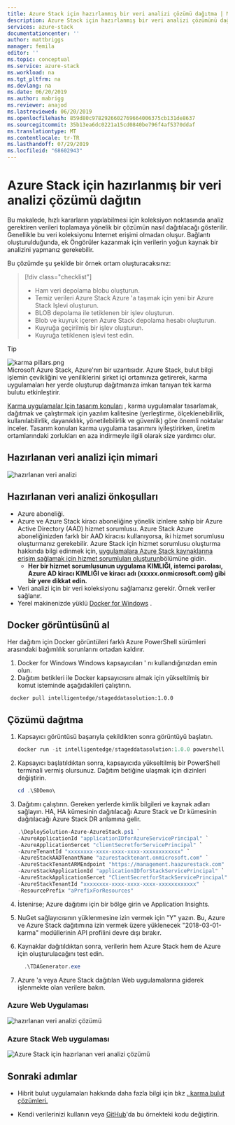 ```yaml
---
title: Azure Stack için hazırlanmış bir veri analizi çözümü dağıtma | Microsoft Docs
description: Azure Stack için hazırlanmış bir veri analizi çözümünü dağıtmayı öğrenin
services: azure-stack
documentationcenter: ''
author: mattbriggs
manager: femila
editor: ''
ms.topic: conceptual
ms.service: azure-stack
ms.workload: na
ms.tgt_pltfrm: na
ms.devlang: na
ms.date: 06/20/2019
ms.author: mabrigg
ms.reviewer: anajod
ms.lastreviewed: 06/20/2019
ms.openlocfilehash: 859d80c9782926602769664006375cb131de8637
ms.sourcegitcommit: 35b13ea6dc0221a15cd0840be796f4af5370ddaf
ms.translationtype: MT
ms.contentlocale: tr-TR
ms.lasthandoff: 07/29/2019
ms.locfileid: "68602943"
---
```

# <a name="deploy-a-staged-data-analytics-solution-to-azure-stack"></a>Azure Stack için hazırlanmış bir veri analizi çözümü dağıtın

Bu makalede, hızlı kararların yapılabilmesi için koleksiyon noktasında analiz gerektiren verileri toplamaya yönelik bir çözümün nasıl dağıtılacağı gösterilir. Genellikle bu veri koleksiyonu Internet erişimi olmadan oluşur. Bağlantı oluşturulduğunda, ek Öngörüler kazanmak için verilerin yoğun kaynak bir analizini yapmanız gerekebilir.

Bu çözümde şu şekilde bir örnek ortam oluşturacaksınız:

> [!div class="checklist"]
> - Ham veri depolama blobu oluşturun.
> - Temiz verileri Azure Stack Azure 'a taşımak için yeni bir Azure Stack Işlevi oluşturun.
> - BLOB depolama ile tetiklenen bir işlev oluşturun.
> - Blob ve kuyruk içeren Azure Stack depolama hesabı oluşturun.
> - Kuyruğa geçirilmiş bir işlev oluşturun.
> - Kuyruğa tetiklenen işlevi test edin.

> [!Tip]  
> ![karma pillars.png](./media/azure-stack-solution-cloud-burst/hybrid-pillars.png)  
> Microsoft Azure Stack, Azure'nın bir uzantısıdır. Azure Stack, bulut bilgi işlemin çevikliğini ve yeniliklerini şirket içi ortamınıza getirerek, karma uygulamaları her yerde oluşturup dağıtmanıza imkan tanıyan tek karma bulutu etkinleştirir.  
> 
> [Karma uygulamalar Için tasarım konuları](azure-stack-edge-pattern-overview.md) , karma uygulamalar tasarlamak, dağıtmak ve çalıştırmak için yazılım kalitesine (yerleştirme, ölçeklenebilirlik, kullanılabilirlik, dayanıklılık, yönetilebilirlik ve güvenlik) göre önemli noktalar inceler. Tasarım konuları karma uygulama tasarımını iyileştirirken, üretim ortamlarındaki zorlukları en aza indirmeyle ilgili olarak size yardımcı olur.

## <a name="architecture-for-staged-data-analytics"></a>Hazırlanan veri analizi için mimari

![hazırlanan veri analizi](media/azure-stack-solution-staged-data/image1.png)

## <a name="prerequisites-for-staged-data-analytics"></a>Hazırlanan veri analizi önkoşulları

  - Azure aboneliği.
  - Azure ve Azure Stack kiracı aboneliğine yönelik izinlere sahip bir Azure Active Directory (AAD) hizmet sorumlusu. Azure Stack Azure aboneliğinizden farklı bir AAD kiracısı kullanıyorsa, iki hizmet sorumlusu oluşturmanız gerekebilir. Azure Stack için hizmet sorumlusu oluşturma hakkında bilgi edinmek için, [uygulamalara Azure Stack kaynaklarına erişim sağlamak için hizmet sorumluları oluşturun](https://docs.microsoft.com/azure-stack/user/azure-stack-create-service-principals)bölümüne gidin.
      - **Her bir hizmet sorumlusunun uygulama KIMLIĞI, istemci parolası, Azure AD kiracı KIMLIĞI ve kiracı adı (xxxxx.onmicrosoft.com) gibi bir yere dikkat edin.**
  - Veri analizi için bir veri koleksiyonu sağlamanız gerekir. Örnek veriler sağlanır.
  - Yerel makinenizde yüklü [Docker for Windows](https://docs.docker.com/docker-for-windows/) .

## <a name="get-the-docker-image"></a>Docker görüntüsünü al

Her dağıtım için Docker görüntüleri farklı Azure PowerShell sürümleri arasındaki bağımlılık sorunlarını ortadan kaldırır.
1.  Docker for Windows Windows kapsayıcıları ' nı kullandığınızdan emin olun.
2.  Dağıtım betikleri ile Docker kapsayıcısını almak için yükseltilmiş bir komut isteminde aşağıdakileri çalıştırın.

```
 docker pull intelligentedge/stageddatasolution:1.0.0
```

## <a name="deploy-the-solution"></a>Çözümü dağıtma

1.  Kapsayıcı görüntüsü başarıyla çekildikten sonra görüntüyü başlatın.

      ```powershell  
      docker run -it intelligentedge/stageddatasolution:1.0.0 powershell
      ```

2.  Kapsayıcı başlatıldıktan sonra, kapsayıcıda yükseltilmiş bir PowerShell terminali vermiş olursunuz. Dağıtım betiğine ulaşmak için dizinleri değiştirin.

      ```powershell  
      cd .\SDDemo\
      ```

3.  Dağıtımı çalıştırın. Gereken yerlerde kimlik bilgileri ve kaynak adları sağlayın. HA, HA kümesinin dağıtılacağı Azure Stack ve Dr kümesinin dağıtılacağı Azure Stack DR anlamına gelir.

      ```powershell
      .\DeploySolution-Azure-AzureStack.ps1 `
      -AzureApplicationId "applicationIDforAzureServicePrincipal" `
      -AzureApplicationSercet "clientSecretforServicePrincipal" `
      -AzureTenantId "xxxxxxxx-xxxx-xxxx-xxxx-xxxxxxxxxxxx" `
      -AzureStackAADTenantName "azurestacktenant.onmicrosoft.com" `
      -AzureStackTenantARMEndpoint "https://management.haazurestack.com" `
      -AzureStackApplicationId "applicationIDforStackServicePrincipal" `
      -AzureStackApplicationSercet "ClientSecretforStackServicePrincipal" `
      -AzureStackTenantId "xxxxxxxx-xxxx-xxxx-xxxx-xxxxxxxxxxxx" `
      -ResourcePrefix "aPrefixForResources"
      ```

1.  İstenirse; Azure dağıtımı için bir bölge girin ve Application Insights.

2.  NuGet sağlayıcısının yüklenmesine izin vermek için "Y" yazın. Bu, Azure ve Azure Stack dağıtımına izin vermek üzere yüklenecek "2018-03-01-karma" modüllerinin API profilini devre dışı bırakır.

3.  Kaynaklar dağıtıldıktan sonra, verilerin hem Azure Stack hem de Azure için oluşturulacağını test edin.

    ```powershell  
      .\TDAGenerator.exe
    ```

4.  Azure 'a veya Azure Stack dağıtılan Web uygulamalarına giderek işlenmekte olan verilere bakın.

### <a name="azure-web-app"></a>Azure Web Uygulaması
 
![hazırlanan veri analizi çözümü](media/azure-stack-solution-staged-data/image2.png)
 
### <a name="azure-stack-web-app"></a>Azure Stack Web uygulaması
 
![Azure Stack için hazırlanan veri analizi çözümü](media/azure-stack-solution-staged-data/image3.png)

## <a name="next-steps"></a>Sonraki adımlar

  - Hibrit bulut uygulamaları hakkında daha fazla bilgi için bkz [. karma bulut çözümleri.](https://aka.ms/azsdevtutorials)

  - Kendi verilerinizi kullanın veya [GitHub](https://github.com/Azure-Samples/azure-intelligent-edge-patterns)'da bu örnekteki kodu değiştirin.
